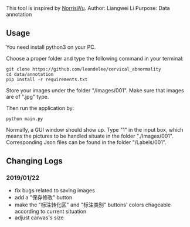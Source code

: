 ## 
This tool is inspired by [NorrisWu](https://github.com/NorrisWu/BBox-Label-Tool-master).
Author: Liangwei Li
Purpose: Data annotation
## Usage
You need install python3 on your PC.

Choose a proper folder and type the following command in your terminal:

    git clone https://github.com/leondelee/cervical_abnormality
    cd data/annotation
    pip install -r requirements.txt

Store your images under the folder "/Images/001". Make sure that images are of ".jpg" type.

Then run the application by:

    python main.py
   
Normally, a GUI window should show up. Type "1" in the input box, which means the pictures to be handled situate in the folder "./Images/001". Corresponding Json files can be found in the folder "/Labels/001".

## Changing Logs
### 2019/01/22

 - fix bugs related to saving images
 - add a "保存修改" button
 - make the "标注转化区" and "标注类别" buttons' colors chageable according to current situation
 - adjust canvas's size

